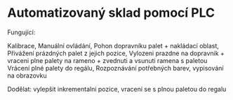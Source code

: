 # Automatizovaný sklad pomocí PLC


Fungující: 

Kalibrace,
Manuální ovládání,
Pohon dopravníku palet + nakládací oblast,
Přivážení prázdných palet z jejich pozice,
Vylozeni prazdne na dopravnik + vraceni plne palety na rameno + zvednuti a vsunuti ramena s paletou
Vrácení plné palety do regálu,
Rozpoznávání potřebných barev,
vypisování na obrazovku

Dodělat:
vylepšit inkrementalni pozice,
vracení se s plnou paletou do regalu
